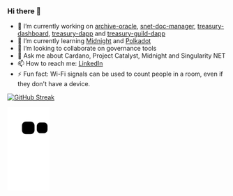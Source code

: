 ### Hi there 👋

- 🔭 I’m currently working on [archive-oracle](https://github.com/SingularityNET-Archive/archive-oracle), [snet-doc-manager](https://github.com/SingularityNET-Archive/snet-doc-manager), [treasury-dashboard](https://github.com/treasuryguild/treasury-dashboard), [treasury-dapp](https://github.com/treasuryguild/treasury-dapp) and [treasury-guild-dapp](https://github.com/treasuryguild/treasury-guild-dapp)
- 🌱 I’m currently learning [Midnight](https://midnight.network) and [Polkadot](https://polkadot.network/development/docs/)
- 👯 I’m looking to collaborate on governance tools
- 💬 Ask me about Cardano, Project Catalyst, Midnight and Singularity NET
- 📫 How to reach me: [LinkedIn](https://www.linkedin.com/in/andré-diamond-45871242/)
- ⚡ Fun fact: Wi-Fi signals can be used to count people in a room, even if they don't have a device.

[![GitHub Streak](https://github-readme-streak-stats.herokuapp.com/?user=Andre-Diamond&theme=dark)](https://git.io/streak-stats)

![snake gif](https://github.com/Andre-Diamond/Andre-Diamond/blob/output/github-contribution-grid-snake-dark.svg)
